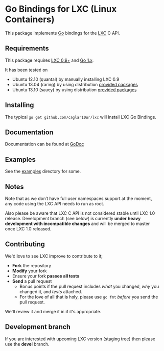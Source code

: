 # Go Bindings for LXC (Linux Containers)

This package implements [Go](http://golang.org) bindings for the [LXC](http://linuxcontainers.org/) C API.

## Requirements

This package requires [LXC 0.9+](https://github.com/lxc/lxc/releases) and [Go 1.x](https://code.google.com/p/go/downloads/list).

It has been tested on 

+ Ubuntu 12.10 (quantal) by manually installing LXC 0.9 
+ Ubuntu 13.04 (raring) by using distribution [provided packages](https://launchpad.net/ubuntu/raring/+package/lxc)
+ Ubuntu 13.10 (saucy) by using distribution [provided packages](https://launchpad.net/ubuntu/saucy/+package/lxc)

## Installing

The typical `go get github.com/caglar10ur/lxc` will install LXC Go Bindings.

## Documentation

Documentation can be found at [GoDoc](http://godoc.org/github.com/caglar10ur/lxc)

## Examples

See the [examples](https://github.com/caglar10ur/lxc/tree/master/examples) directory for some.

## Notes

Note that as we don’t have full user namespaces support at the moment, any code using the LXC API needs to run as root.

Also please be aware that LXC C API is not considered stable until LXC 1.0 release. Development branch (see below) is currently **under heavy development with incompatible changes** and will be merged to master once LXC 1.0 released.

## Contributing

We'd love to see LXC improve to contribute to it;

* **Fork** the repository
* **Modify** your fork
* Ensure your fork **passes all tests**
* **Send** a pull request
	* Bonus points if the pull request includes *what* you changed, *why* you changed it, and *tests* attached.
	* For the love of all that is holy, please use `go fmt` *before* you send the pull request.

We'll review it and merge it in if it's appropriate.

## Development branch

If you are interested with upcoming LXC version (staging tree) then please use the **devel** branch.
